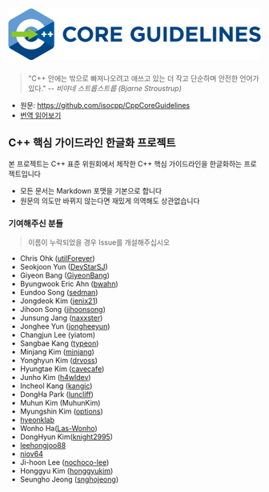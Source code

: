 # ![Guideline Logo](./images/cpp_core_guidelines_logo_text.png)

> "C++ 안에는 밖으로 빠져나오려고 애쓰고 있는 더 작고 단순하며 안전한 언어가 있다."
> -- _비야네 스트롭스트룹 (Bjarne Stroustrup)_

* 원문: https://github.com/isocpp/CppCoreGuidelines
* [번역 읽어보기](./sections)

## C++ 핵심 가이드라인 한글화 프로젝트

본 프로젝트는 C++ 표준 위원회에서 제작한 C++ 핵심 가이드라인을 한글화하는 프로젝트입니다

* 모든 문서는 Markdown 포맷을 기본으로 합니다
* 원문의 의도만 바뀌지 않는다면 재밌게 의역해도 상관없습니다

### 기여해주신 분들

> 이름이 누락되었을 경우 Issue를 개설해주십시오

* Chris Ohk ([utilForever](https://github.com/utilForever))
* Seokjoon Yun ([DevStarSJ](https://github.com/DevStarSJ))
* Giyeon Bang ([GiyeonBang](https://github.com/GiyeonBang))
* Byungwook Eric Ahn ([bwahn](https://github.com/bwahn))
* Eundoo Song ([sedman](https://github.com/sedman))
* Jongdeok Kim ([jenix21](https://github.com/jenix21))
* Jihoon Song ([jihoonsong](https://github.com/jihoonsong))
* Junsung Jang ([naxxster](https://github.com/naxxster))
* Jonghee Yun ([jongheeyun](https://github.com/jongheeyun))
* Changjun Lee (yiatom)
* Sangbae Kang ([typeon](https://github.com/typeon))
* Minjang Kim ([minjang](https://github.com/minjang))
* Yonghyun Kim ([drvoss](https://github.com/drvoss))
* Hyungtae Kim ([cavecafe](https://github.com/cavecafe))
* Junho Kim ([h4wldev](https://github.com/h4wldev))
* Incheol Kang ([kangic](https://github.com/kangic))
* DongHa Park ([luncliff](https://github.com/luncliff))
* Muhun Kim (MuhunKim)
* Myungshin Kim ([options](https://github.com/options))
* [hyeonklab](https://github.com/hyeonklab)
* Wonho Ha([Las-Wonho](https://github.com/Las-Wonho))
* DongHyun Kim([knight2995](https://github.com/knight2995))
* [leehongjoo88](https://github.com/leehongjoo88)
* [niov64](https://github.com/niov64)
* Ji-hoon Lee ([nochoco-lee](https://github.com/nochoco-lee))
* Honggyu Kim ([honggyukim](https://github.com/honggyukim))
* Seungho Jeong ([snghojeong](https://github.com/snghojeong))
